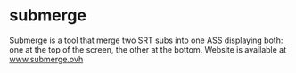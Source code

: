 # submerge

Submerge is a tool that merge two SRT subs into one ASS displaying both: one at the top of the screen, the other at the bottom. 
Website is available at www.submerge.ovh
